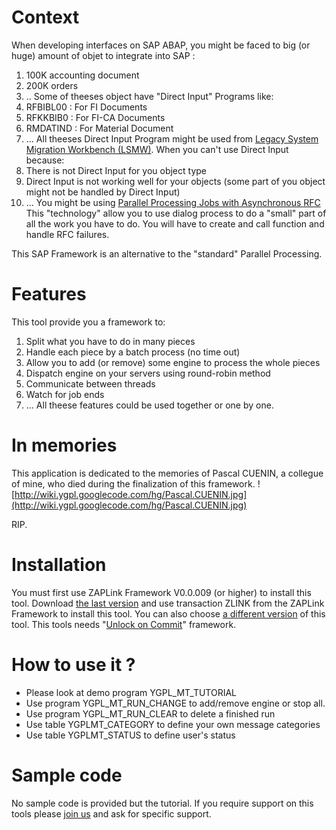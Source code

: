 
# Context #
When developing interfaces on SAP ABAP, you might be faced to big (or huge) amount of objet to integrate into SAP :
  1. 100K accounting document
  1. 200K orders
  1. ..
Some of theeses object have "Direct Input" Programs like:
  1. RFBIBL00 : For FI Documents
  1. RFKKBIB0 : For FI-CA Documents
  1. RMDATIND : For Material Document
  1. ...
All theeses Direct Input Program might be used from [Legacy System Migration Workbench (LSMW)](http://help.sap.com/saphelp_nw04s/helpdata/en/ad/2d54a41d7011d2b42e006094b944c8/frameset.htm).
When you can't use Direct Input because:
  1. There is not Direct Input for you object type
  1. Direct Input is not working well for your objects (some part of you object might not be handled by Direct Input)
  1. ...
You might be using [Parallel Processing Jobs with Asynchronous RFC](http://help.sap.com/saphelp_46c/helpdata/en/c4/3a7f1f505211d189550000e829fbbd/frameset.htm) This "technology" allow you to use dialog process to do a "small" part of all the work you have to do.
You will have to create and call function and handle RFC failures.

This SAP Framework is an alternative to the "standard" Parallel Processing.

# Features #
This tool provide you a framework to:
  1. Split what you have to do in many pieces
  1. Handle each piece by a batch process (no time out)
  1. Allow you to add (or remove) some engine to process the whole pieces
  1. Dispatch engine on your servers using round-robin method
  1. Communicate between threads
  1. Watch for job ends
  1. ...
All theese features could be used together or one by one.

# In memories #
This application is dedicated to the memories of Pascal CUENIN, a collegue of mine, who died during the finalization of this framework.
![http://wiki.ygpl.googlecode.com/hg/Pascal.CUENIN.jpg](http://wiki.ygpl.googlecode.com/hg/Pascal.CUENIN.jpg)

RIP.

# Installation #
You must first use ZAPLink Framework V0.0.009 (or higher) to install this tool. Download [the last version](http://code.google.com/p/ygpl/downloads/list?can=2&q=label%3ALastVer+label%3AComp-MT) and use transaction ZLINK from the ZAPLink Framework to install this tool.
You can also choose [a different version](http://code.google.com/p/ygpl/downloads/list?can=2&q=label%3AComp-MT) of this tool.
This tools needs "[Unlock on Commit](Unlock_on_Commit.md)" framework.

# How to use it ? #
  * Please look at demo program YGPL\_MT\_TUTORIAL
  * Use program YGPL\_MT\_RUN\_CHANGE to add/remove engine or stop all.
  * Use program YGPL\_MT\_RUN\_CLEAR to delete a finished run
  * Use table YGPLMT\_CATEGORY to define your own message categories
  * Use table YGPLMT\_STATUS to define user's status

# Sample code #
No sample code is provided but the tutorial. If you require support on this tools please [join us](https://code.google.com/p/ygpl/#Join_us) and ask for specific support.